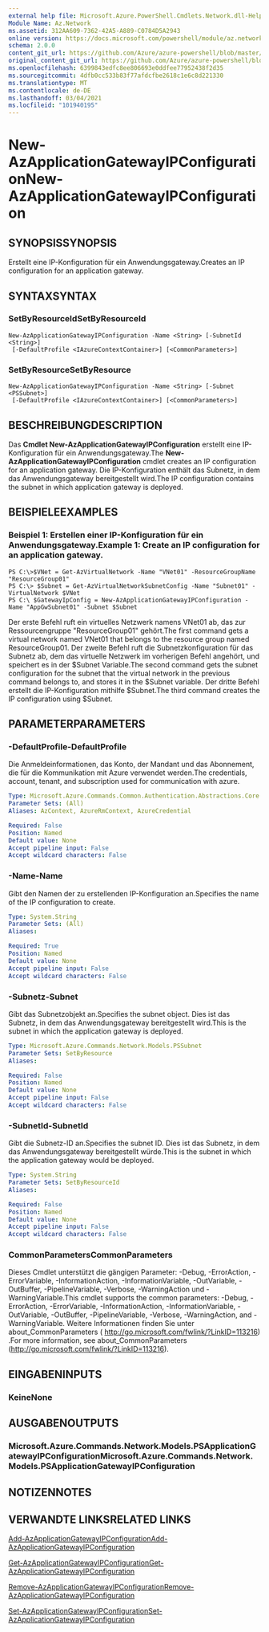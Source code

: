 ```yaml
---
external help file: Microsoft.Azure.PowerShell.Cmdlets.Network.dll-Help.xml
Module Name: Az.Network
ms.assetid: 312AA609-7362-42A5-A889-C0784D5A2943
online version: https://docs.microsoft.com/powershell/module/az.network/new-azapplicationgatewayipconfiguration
schema: 2.0.0
content_git_url: https://github.com/Azure/azure-powershell/blob/master/src/Network/Network/help/New-AzApplicationGatewayIPConfiguration.md
original_content_git_url: https://github.com/Azure/azure-powershell/blob/master/src/Network/Network/help/New-AzApplicationGatewayIPConfiguration.md
ms.openlocfilehash: 6399843edfc8ee806693e0ddfee77952438f2d35
ms.sourcegitcommit: 4dfb0cc533b83f77afdcfbe2618c1e6c8d221330
ms.translationtype: MT
ms.contentlocale: de-DE
ms.lasthandoff: 03/04/2021
ms.locfileid: "101940195"
---
```

# <span data-ttu-id="4ae7e-101">New-AzApplicationGatewayIPConfiguration</span><span class="sxs-lookup"><span data-stu-id="4ae7e-101">New-AzApplicationGatewayIPConfiguration</span></span>

## <span data-ttu-id="4ae7e-102">SYNOPSIS</span><span class="sxs-lookup"><span data-stu-id="4ae7e-102">SYNOPSIS</span></span>
<span data-ttu-id="4ae7e-103">Erstellt eine IP-Konfiguration für ein Anwendungsgateway.</span><span class="sxs-lookup"><span data-stu-id="4ae7e-103">Creates an IP configuration for an application gateway.</span></span>

## <span data-ttu-id="4ae7e-104">SYNTAX</span><span class="sxs-lookup"><span data-stu-id="4ae7e-104">SYNTAX</span></span>

### <span data-ttu-id="4ae7e-105">SetByResourceId</span><span class="sxs-lookup"><span data-stu-id="4ae7e-105">SetByResourceId</span></span>
```
New-AzApplicationGatewayIPConfiguration -Name <String> [-SubnetId <String>]
 [-DefaultProfile <IAzureContextContainer>] [<CommonParameters>]
```

### <span data-ttu-id="4ae7e-106">SetByResource</span><span class="sxs-lookup"><span data-stu-id="4ae7e-106">SetByResource</span></span>
```
New-AzApplicationGatewayIPConfiguration -Name <String> [-Subnet <PSSubnet>]
 [-DefaultProfile <IAzureContextContainer>] [<CommonParameters>]
```

## <span data-ttu-id="4ae7e-107">BESCHREIBUNG</span><span class="sxs-lookup"><span data-stu-id="4ae7e-107">DESCRIPTION</span></span>
<span data-ttu-id="4ae7e-108">Das **Cmdlet New-AzApplicationGatewayIPConfiguration** erstellt eine IP-Konfiguration für ein Anwendungsgateway.</span><span class="sxs-lookup"><span data-stu-id="4ae7e-108">The **New-AzApplicationGatewayIPConfiguration** cmdlet creates an IP configuration for an application gateway.</span></span>
<span data-ttu-id="4ae7e-109">Die IP-Konfiguration enthält das Subnetz, in dem das Anwendungsgateway bereitgestellt wird.</span><span class="sxs-lookup"><span data-stu-id="4ae7e-109">The IP configuration contains the subnet in which application gateway is deployed.</span></span>

## <span data-ttu-id="4ae7e-110">BEISPIELE</span><span class="sxs-lookup"><span data-stu-id="4ae7e-110">EXAMPLES</span></span>

### <span data-ttu-id="4ae7e-111">Beispiel 1: Erstellen einer IP-Konfiguration für ein Anwendungsgateway.</span><span class="sxs-lookup"><span data-stu-id="4ae7e-111">Example 1: Create an IP configuration for an application gateway.</span></span>
```
PS C:\>$VNet = Get-AzVirtualNetwork -Name "VNet01" -ResourceGroupName "ResourceGroup01"
PS C:\> $Subnet = Get-AzVirtualNetworkSubnetConfig -Name "Subnet01" -VirtualNetwork $VNet 
PS C:\ $GatewayIpConfig = New-AzApplicationGatewayIPConfiguration -Name "AppGwSubnet01" -Subnet $Subnet
```

<span data-ttu-id="4ae7e-112">Der erste Befehl ruft ein virtuelles Netzwerk namens VNet01 ab, das zur Ressourcengruppe "ResourceGroup01" gehört.</span><span class="sxs-lookup"><span data-stu-id="4ae7e-112">The first command gets a virtual network named VNet01 that belongs to the resource group named ResourceGroup01.</span></span>
<span data-ttu-id="4ae7e-113">Der zweite Befehl ruft die Subnetzkonfiguration für das Subnetz ab, dem das virtuelle Netzwerk im vorherigen Befehl angehört, und speichert es in der $Subnet Variable.</span><span class="sxs-lookup"><span data-stu-id="4ae7e-113">The second command gets the subnet configuration for the subnet that the virtual network in the previous command belongs to, and stores it in the $Subnet variable.</span></span>
<span data-ttu-id="4ae7e-114">Der dritte Befehl erstellt die IP-Konfiguration mithilfe $Subnet.</span><span class="sxs-lookup"><span data-stu-id="4ae7e-114">The third command creates the IP configuration using $Subnet.</span></span>

## <span data-ttu-id="4ae7e-115">PARAMETER</span><span class="sxs-lookup"><span data-stu-id="4ae7e-115">PARAMETERS</span></span>

### <span data-ttu-id="4ae7e-116">-DefaultProfile</span><span class="sxs-lookup"><span data-stu-id="4ae7e-116">-DefaultProfile</span></span>
<span data-ttu-id="4ae7e-117">Die Anmeldeinformationen, das Konto, der Mandant und das Abonnement, die für die Kommunikation mit Azure verwendet werden.</span><span class="sxs-lookup"><span data-stu-id="4ae7e-117">The credentials, account, tenant, and subscription used for communication with azure.</span></span>

```yaml
Type: Microsoft.Azure.Commands.Common.Authentication.Abstractions.Core.IAzureContextContainer
Parameter Sets: (All)
Aliases: AzContext, AzureRmContext, AzureCredential

Required: False
Position: Named
Default value: None
Accept pipeline input: False
Accept wildcard characters: False
```

### <span data-ttu-id="4ae7e-118">-Name</span><span class="sxs-lookup"><span data-stu-id="4ae7e-118">-Name</span></span>
<span data-ttu-id="4ae7e-119">Gibt den Namen der zu erstellenden IP-Konfiguration an.</span><span class="sxs-lookup"><span data-stu-id="4ae7e-119">Specifies the name of the IP configuration to create.</span></span>

```yaml
Type: System.String
Parameter Sets: (All)
Aliases:

Required: True
Position: Named
Default value: None
Accept pipeline input: False
Accept wildcard characters: False
```

### <span data-ttu-id="4ae7e-120">-Subnetz</span><span class="sxs-lookup"><span data-stu-id="4ae7e-120">-Subnet</span></span>
<span data-ttu-id="4ae7e-121">Gibt das Subnetzobjekt an.</span><span class="sxs-lookup"><span data-stu-id="4ae7e-121">Specifies the subnet object.</span></span>
<span data-ttu-id="4ae7e-122">Dies ist das Subnetz, in dem das Anwendungsgateway bereitgestellt wird.</span><span class="sxs-lookup"><span data-stu-id="4ae7e-122">This is the subnet in which the application gateway is deployed.</span></span>

```yaml
Type: Microsoft.Azure.Commands.Network.Models.PSSubnet
Parameter Sets: SetByResource
Aliases:

Required: False
Position: Named
Default value: None
Accept pipeline input: False
Accept wildcard characters: False
```

### <span data-ttu-id="4ae7e-123">-SubnetId</span><span class="sxs-lookup"><span data-stu-id="4ae7e-123">-SubnetId</span></span>
<span data-ttu-id="4ae7e-124">Gibt die Subnetz-ID an.</span><span class="sxs-lookup"><span data-stu-id="4ae7e-124">Specifies the subnet ID.</span></span>
<span data-ttu-id="4ae7e-125">Dies ist das Subnetz, in dem das Anwendungsgateway bereitgestellt würde.</span><span class="sxs-lookup"><span data-stu-id="4ae7e-125">This is the subnet in which the application gateway would be deployed.</span></span>

```yaml
Type: System.String
Parameter Sets: SetByResourceId
Aliases:

Required: False
Position: Named
Default value: None
Accept pipeline input: False
Accept wildcard characters: False
```

### <span data-ttu-id="4ae7e-126">CommonParameters</span><span class="sxs-lookup"><span data-stu-id="4ae7e-126">CommonParameters</span></span>
<span data-ttu-id="4ae7e-127">Dieses Cmdlet unterstützt die gängigen Parameter: -Debug, -ErrorAction, -ErrorVariable, -InformationAction, -InformationVariable, -OutVariable, -OutBuffer, -PipelineVariable, -Verbose, -WarningAction und -WarningVariable.</span><span class="sxs-lookup"><span data-stu-id="4ae7e-127">This cmdlet supports the common parameters: -Debug, -ErrorAction, -ErrorVariable, -InformationAction, -InformationVariable, -OutVariable, -OutBuffer, -PipelineVariable, -Verbose, -WarningAction, and -WarningVariable.</span></span> <span data-ttu-id="4ae7e-128">Weitere Informationen finden Sie unter about_CommonParameters ( http://go.microsoft.com/fwlink/?LinkID=113216) .</span><span class="sxs-lookup"><span data-stu-id="4ae7e-128">For more information, see about_CommonParameters (http://go.microsoft.com/fwlink/?LinkID=113216).</span></span>

## <span data-ttu-id="4ae7e-129">EINGABEN</span><span class="sxs-lookup"><span data-stu-id="4ae7e-129">INPUTS</span></span>

### <span data-ttu-id="4ae7e-130">Keine</span><span class="sxs-lookup"><span data-stu-id="4ae7e-130">None</span></span>

## <span data-ttu-id="4ae7e-131">AUSGABEN</span><span class="sxs-lookup"><span data-stu-id="4ae7e-131">OUTPUTS</span></span>

### <span data-ttu-id="4ae7e-132">Microsoft.Azure.Commands.Network.Models.PSApplicationGatewayIPConfiguration</span><span class="sxs-lookup"><span data-stu-id="4ae7e-132">Microsoft.Azure.Commands.Network.Models.PSApplicationGatewayIPConfiguration</span></span>

## <span data-ttu-id="4ae7e-133">NOTIZEN</span><span class="sxs-lookup"><span data-stu-id="4ae7e-133">NOTES</span></span>

## <span data-ttu-id="4ae7e-134">VERWANDTE LINKS</span><span class="sxs-lookup"><span data-stu-id="4ae7e-134">RELATED LINKS</span></span>

[<span data-ttu-id="4ae7e-135">Add-AzApplicationGatewayIPConfiguration</span><span class="sxs-lookup"><span data-stu-id="4ae7e-135">Add-AzApplicationGatewayIPConfiguration</span></span>](./Add-AzApplicationGatewayIPConfiguration.md)

[<span data-ttu-id="4ae7e-136">Get-AzApplicationGatewayIPConfiguration</span><span class="sxs-lookup"><span data-stu-id="4ae7e-136">Get-AzApplicationGatewayIPConfiguration</span></span>](./Get-AzApplicationGatewayIPConfiguration.md)

[<span data-ttu-id="4ae7e-137">Remove-AzApplicationGatewayIPConfiguration</span><span class="sxs-lookup"><span data-stu-id="4ae7e-137">Remove-AzApplicationGatewayIPConfiguration</span></span>](./Remove-AzApplicationGatewayIPConfiguration.md)

[<span data-ttu-id="4ae7e-138">Set-AzApplicationGatewayIPConfiguration</span><span class="sxs-lookup"><span data-stu-id="4ae7e-138">Set-AzApplicationGatewayIPConfiguration</span></span>](./Set-AzApplicationGatewayIPConfiguration.md)


